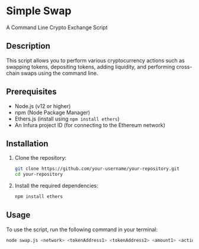# Simple Swap

A Command Line Crypto Exchange Script

## Description

This script allows you to perform various cryptocurrency actions such as swapping tokens, depositing tokens, adding liquidity, and performing cross-chain swaps using the command line.

## Prerequisites

- Node.js (v12 or higher)
- npm (Node Package Manager)
- Ethers.js (install using `npm install ethers`)
- An Infura project ID (for connecting to the Ethereum network)

## Installation

1. Clone the repository:
    ```sh
    git clone https://github.com/your-username/your-repository.git
    cd your-repository
    ```

2. Install the required dependencies:
    ```sh
    npm install ethers
    ```

## Usage

To use the script, run the following command in your terminal:

```sh
node swap.js <network> <tokenAddress1> <tokenAddress2> <amount1> <action> <privateKey> <fromAddress> <toAddress> <gasFee> [<destinationChain>] [<destinationRPC>]

